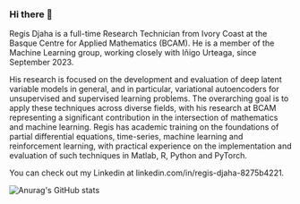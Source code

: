 ### Hi there 👋

Regis Djaha is a full-time Research Technician from Ivory Coast at the Basque Centre for Applied Mathematics (BCAM). He is a member of the Machine Learning group, working closely with Iñigo Urteaga, since September 2023.

His research is focused on the development and evaluation of deep latent variable models in general, and in particular, variational autoencoders for unsupervised and supervised learning problems. The overarching goal is to apply these techniques across diverse fields, with his research at BCAM representing a significant contribution in the intersection of mathematics and machine learning. Regis has academic training on the foundations of partial differential equations, time-series, machine learning and reinforcement learning, with practical experience on the implementation and evaluation of such techniques in Matlab, R, Python and PyTorch.

You can check out my Linkedin at linkedin.com/in/regis-djaha-8275b4221.

![Anurag's GitHub stats](https://github-readme-stats.vercel.app/api?username=regiskonan&hide=contribs,prs)
